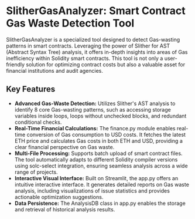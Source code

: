 # SlitherGasAnalyzer: Smart Contract Gas Waste Detection Tool
SlitherGasAnalyzer is a specialized tool designed to detect Gas-wasting patterns in smart contracts. Leveraging the power of Slither for AST (Abstract Syntax Tree) analysis, it offers in-depth insights into areas of Gas inefficiency within Solidity smart contracts. This tool is not only a user-friendly solution for optimizing contract costs but also a valuable asset for financial institutions and audit agencies.

## Key Features
* **Advanced Gas-Waste Detection:** Utilizes Slither's AST analysis to identify 8 core Gas-wasting patterns, such as accessing storage variables inside loops, loops without unchecked blocks, and redundant conditional checks.
* **Real-Time Financial Calculations:** The finance.py module enables real-time conversion of Gas consumption to USD costs. It fetches the latest ETH price and calculates Gas costs in both ETH and USD, providing a clear financial perspective on Gas waste.
* **Multi-File Processing:** Supports batch upload of smart contract files. The tool automatically adapts to different Solidity compiler versions using solc-select integration, ensuring seamless analysis across a wide range of projects.
* **Interactive Visual Interface:** Built on Streamlit, the app.py offers an intuitive interactive interface. It generates detailed reports on Gas waste analysis, including visualizations of issue statistics and provides actionable optimization suggestions.
* **Data Persistence:** The AnalysisDB class in app.py enables the storage and retrieval of historical analysis results.










